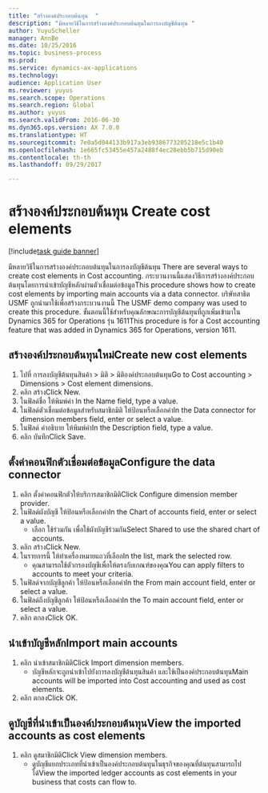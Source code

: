 ```yaml
--- 
title: "สร้างองค์ประกอบต้นทุน  "
description: "มีหลายวิธีในการสร้างองค์ประกอบต้นทุนในการลงบัญชีต้นทุน "
author: YuyuScheller
manager: AnnBe
ms.date: 10/25/2016
ms.topic: business-process
ms.prod: 
ms.service: dynamics-ax-applications
ms.technology: 
audience: Application User
ms.reviewer: yuyus
ms.search.scope: Operations
ms.search.region: Global
ms.author: yuyus
ms.search.validFrom: 2016-06-30
ms.dyn365.ops.version: AX 7.0.0
ms.translationtype: HT
ms.sourcegitcommit: 7e0a5d044133b917a3eb9386773205218e5c1b40
ms.openlocfilehash: 1e665fc53455e457a2488f4ec28ebb5b715d90eb
ms.contentlocale: th-th
ms.lasthandoff: 09/29/2017

---
```

# <a name="create-cost-elements"></a><span data-ttu-id="5628c-103">สร้างองค์ประกอบต้นทุน  </span><span class="sxs-lookup"><span data-stu-id="5628c-103">Create cost elements</span></span> 

[!include[task guide banner](../../includes/task-guide-banner.md)]

<span data-ttu-id="5628c-104">มีหลายวิธีในการสร้างองค์ประกอบต้นทุนในการลงบัญชีต้นทุน </span><span class="sxs-lookup"><span data-stu-id="5628c-104">There are several ways to create cost elements in Cost accounting.</span></span> <span data-ttu-id="5628c-105">กระบวนงานนี้แสดงวิธีการสร้างองค์ประกอบต้นทุนโดยการนำเข้าบัญชีหลักผ่านตัวเชื่อมต่อข้อมูล</span><span class="sxs-lookup"><span data-stu-id="5628c-105">This procedure shows how to create cost elements by importing main accounts via a data connector.</span></span> <span data-ttu-id="5628c-106">บริษัทสาธิต USMF ถูกนำมาใช้เพื่อสร้างกระบวนงานนี้ </span><span class="sxs-lookup"><span data-stu-id="5628c-106">The USMF demo company was used to create this procedure.</span></span> <span data-ttu-id="5628c-107">ขั้นตอนนี้ใช้สำหรับคุณลักษณะการบัญชีต้นทุนที่ถูกเพิ่มเข้ามาใน Dynamics 365 for Operations รุ่น 1611</span><span class="sxs-lookup"><span data-stu-id="5628c-107">This procedure is for a Cost accounting feature that was added in Dynamics 365 for Operations, version 1611.</span></span>


## <a name="create-new-cost-elements"></a><span data-ttu-id="5628c-108">สร้างองค์ประกอบต้นทุนใหม่</span><span class="sxs-lookup"><span data-stu-id="5628c-108">Create new cost elements</span></span>
1. <span data-ttu-id="5628c-109">ไปที่ การลงบัญชีต้นทุนสินค้า > มิติ > มิติองค์ประกอบต้นทุน</span><span class="sxs-lookup"><span data-stu-id="5628c-109">Go to Cost accounting > Dimensions > Cost element dimensions.</span></span>
2. <span data-ttu-id="5628c-110">คลิก สร้าง</span><span class="sxs-lookup"><span data-stu-id="5628c-110">Click New.</span></span>
3. <span data-ttu-id="5628c-111">ในฟิลด์ชื่อ ให้พิมพ์ค่า </span><span class="sxs-lookup"><span data-stu-id="5628c-111">In the Name field, type a value.</span></span>
4. <span data-ttu-id="5628c-112">ในฟิลด์ตัวเชื่อมต่อข้อมูลสำหรับสมาชิกมิติ ให้ป้อนหรือเลือกค่า</span><span class="sxs-lookup"><span data-stu-id="5628c-112">In the Data connector for dimension members field, enter or select a value.</span></span>
5. <span data-ttu-id="5628c-113">ในฟิลด์ คำอธิบาย ให้พิมพ์ค่า</span><span class="sxs-lookup"><span data-stu-id="5628c-113">In the Description field, type a value.</span></span>
6. <span data-ttu-id="5628c-114">คลิก บันทึก</span><span class="sxs-lookup"><span data-stu-id="5628c-114">Click Save.</span></span>

## <a name="configure-the-data-connector"></a><span data-ttu-id="5628c-115">ตั้งค่าคอนฟิกตัวเชื่อมต่อข้อมูล</span><span class="sxs-lookup"><span data-stu-id="5628c-115">Configure the data connector</span></span>
1. <span data-ttu-id="5628c-116">คลิก ตั้งค่าคอนฟิกตัวให้บริการสมาชิกมิติ</span><span class="sxs-lookup"><span data-stu-id="5628c-116">Click Configure dimension member provider.</span></span>
2. <span data-ttu-id="5628c-117">ในฟิลด์ผังบัญชี ให้ป้อนหรือเลือกค่า</span><span class="sxs-lookup"><span data-stu-id="5628c-117">In the Chart of accounts field, enter or select a value.</span></span>
    * <span data-ttu-id="5628c-118">เลือก ใช้ร่วมกัน เพื่อใช้ผังบัญชีร่วมกัน</span><span class="sxs-lookup"><span data-stu-id="5628c-118">Select Shared to use the shared chart of accounts.</span></span>  
3. <span data-ttu-id="5628c-119">คลิก สร้าง</span><span class="sxs-lookup"><span data-stu-id="5628c-119">Click New.</span></span>
4. <span data-ttu-id="5628c-120">ในรายการนี้ ให้ทำเครื่องหมายแถวที่เลือก</span><span class="sxs-lookup"><span data-stu-id="5628c-120">In the list, mark the selected row.</span></span>
    * <span data-ttu-id="5628c-121">คุณสามารถใช้ตัวกรองบัญชีเพื่อให้ตรงกับเกณฑ์ของคุณ</span><span class="sxs-lookup"><span data-stu-id="5628c-121">You can apply filters to accounts to meet your criteria.</span></span>  
5. <span data-ttu-id="5628c-122">ในฟิลด์จากบัญชีลูกค้า ให้ป้อนหรือเลือกค่า</span><span class="sxs-lookup"><span data-stu-id="5628c-122">In the From main account field, enter or select a value.</span></span>
6. <span data-ttu-id="5628c-123">ในฟิลด์ถึงบัญชีลูกค้า ให้ป้อนหรือเลือกค่า</span><span class="sxs-lookup"><span data-stu-id="5628c-123">In the To main account field, enter or select a value.</span></span>
7. <span data-ttu-id="5628c-124">คลิก ตกลง</span><span class="sxs-lookup"><span data-stu-id="5628c-124">Click OK.</span></span>

## <a name="import-main-accounts"></a><span data-ttu-id="5628c-125">นำเข้าบัญชีหลัก</span><span class="sxs-lookup"><span data-stu-id="5628c-125">Import main accounts</span></span>
1. <span data-ttu-id="5628c-126">คลิก นำเข้าสมาชิกมิติ</span><span class="sxs-lookup"><span data-stu-id="5628c-126">Click Import dimension members.</span></span>
    * <span data-ttu-id="5628c-127">บัญชีหลักจะถูกนำเข้าไปยังการลงบัญชีต้นทุนสินค้า และใช้เป็นองค์ประกอบต้นทุน</span><span class="sxs-lookup"><span data-stu-id="5628c-127">Main accounts will be imported into Cost accounting and used as cost elements.</span></span>  
2. <span data-ttu-id="5628c-128">คลิก ตกลง</span><span class="sxs-lookup"><span data-stu-id="5628c-128">Click OK.</span></span>

## <a name="view-the-imported-accounts-as-cost-elements"></a><span data-ttu-id="5628c-129">ดูบัญชีที่นำเข้าเป็นองค์ประกอบต้นทุน</span><span class="sxs-lookup"><span data-stu-id="5628c-129">View the imported accounts as cost elements</span></span>
1. <span data-ttu-id="5628c-130">คลิก ดูสมาชิกมิติ</span><span class="sxs-lookup"><span data-stu-id="5628c-130">Click View dimension members.</span></span>
    * <span data-ttu-id="5628c-131">ดูบัญชีแยกประเภทที่นำเข้าเป็นองค์ประกอบต้นทุนในธุรกิจของคุณที่ต้นทุนสามารถไปได้</span><span class="sxs-lookup"><span data-stu-id="5628c-131">View the imported ledger accounts as cost elements in your business that costs can flow to.</span></span>  


